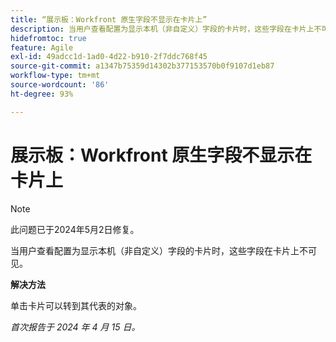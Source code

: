 ```yaml
---
title: “展示板：Workfront 原生字段不显示在卡片上”
description: 当用户查看配置为显示本机（非自定义）字段的卡片时，这些字段在卡片上不可见。
hidefromtoc: true
feature: Agile
exl-id: 49adcc1d-1ad0-4d22-b910-2f7ddc768f45
source-git-commit: a1347b75359d14302b377153570b0f9107d1eb87
workflow-type: tm+mt
source-wordcount: '86'
ht-degree: 93%

---
```


# 展示板：Workfront 原生字段不显示在卡片上

>[!NOTE]
>
>此问题已于2024年5月2日修复。

当用户查看配置为显示本机（非自定义）字段的卡片时，这些字段在卡片上不可见。

**解决方法**

单击卡片可以转到其代表的对象。

_首次报告于 2024 年 4 月 15 日。_
